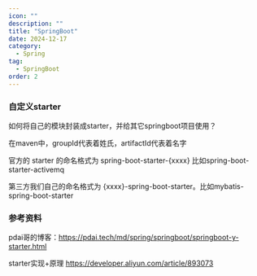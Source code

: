 ```yaml
---
icon: ""
description: ""
title: "SpringBoot"
date: 2024-12-17
category:
  - Spring
tag:
  - SpringBoot
order: 2
---
```



### 自定义starter

如何将自己的模块封装成starter，并给其它springboot项目使用？

在maven中，groupId代表着姓氏，artifactId代表着名字

官方的 starter 的命名格式为 spring-boot-starter-{xxxx} 比如spring-boot-starter-activemq

第三方我们自己的命名格式为 {xxxx}-spring-boot-starter。比如mybatis-spring-boot-starter


### 参考资料

pdai哥的博客：https://pdai.tech/md/spring/springboot/springboot-y-starter.html

starter实现+原理 https://developer.aliyun.com/article/893073
